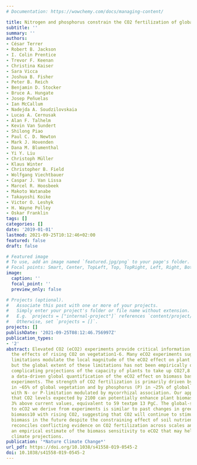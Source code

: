 ```yaml
---
# Documentation: https://wowchemy.com/docs/managing-content/

title: Nitrogen and phosphorus constrain the CO2 fertilization of global plant biomass
subtitle: ''
summary: ''
authors:
- César Terrer
- Robert B. Jackson
- I. Colin Prentice
- Trevor F. Keenan
- Christina Kaiser
- Sara Vicca
- Joshua B. Fisher
- Peter B. Reich
- Benjamin D. Stocker
- Bruce A. Hungate
- Josep Peñuelas
- Ian McCallum
- Nadejda A. Soudzilovskaia
- Lucas A. Cernusak
- Alan F. Talhelm
- Kevin Van Sundert
- Shilong Piao
- Paul C. D. Newton
- Mark J. Hovenden
- Dana M. Blumenthal
- Yi Y. Liu
- Christoph Müller
- Klaus Winter
- Christopher B. Field
- Wolfgang Viechtbauer
- Caspar J. Van Lissa
- Marcel R. Hoosbeek
- Makoto Watanabe
- Takayoshi Koike
- Victor O. Leshyk
- H. Wayne Polley
- Oskar Franklin
tags: []
categories: []
date: '2019-01-01'
lastmod: 2021-09-25T10:12:46+02:00
featured: false
draft: false

# Featured image
# To use, add an image named `featured.jpg/png` to your page's folder.
# Focal points: Smart, Center, TopLeft, Top, TopRight, Left, Right, BottomLeft, Bottom, BottomRight.
image:
  caption: ''
  focal_point: ''
  preview_only: false

# Projects (optional).
#   Associate this post with one or more of your projects.
#   Simply enter your project's folder or file name without extension.
#   E.g. `projects = ["internal-project"]` references `content/project/deep-learning/index.md`.
#   Otherwise, set `projects = []`.
projects: []
publishDate: '2021-09-25T08:12:46.756997Z'
publication_types:
- '2'
abstract: Elevated CO2 (eCO2) experiments provide critical information to quantify
  the effects of rising CO2 on vegetation1-6. Many eCO2 experiments suggest that nutrient
  limitations modulate the local magnitude of the eCO2 effect on plant biomass1,3,5,
  but the global extent of these limitations has not been empirically quantified,
  complicating projections of the capacity of plants to take up CO27,8. Here, we present
  a data-driven global quantification of the eCO2 effect on biomass based on 138 eCO2
  experiments. The strength of CO2 fertilization is primarily driven by nitrogen (N)
  in ~65% of global vegetation and by phosphorus (P) in ~25% of global vegetation,
  with N- or P-limitation modulated by mycorrhizal association. Our approach suggests
  that CO2 levels expected by 2100 can potentially enhance plant biomass by 12 textpm
  3% above current values, equivalent to 59 textpm 13 PgC. The global-scale response
  to eCO2 we derive from experiments is similar to past changes in greenness9 and
  biomass10 with rising CO2, suggesting that CO2 will continue to stimulate plant
  biomass in the future despite the constraining effect of soil nutrients. Our research
  reconciles conflicting evidence on CO2 fertilization across scales and provides
  an empirical estimate of the biomass sensitivity to eCO2 that may help to constrain
  climate projections.
publication: '*Nature Climate Change*'
url_pdf: https://doi.org/10.1038/s41558-019-0545-2
doi: 10.1038/s41558-019-0545-2
---
```

